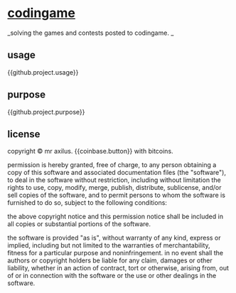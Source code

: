 [codingame][home]
============================
_solving the games and contests posted to codingame. _

usage
-----
{{github.project.usage}}

purpose
-------
{{github.project.purpose}}

license
-------
copyright © mr axilus. {{coinbase.button}} with bitcoins.

permission is hereby granted, free of charge, to any person obtaining a copy of this software and associated documentation files (the "software"), to deal in the software without restriction, including without limitation the rights to use, copy, modify, merge, publish, distribute, sublicense, and/or sell copies of the software, and to permit persons to whom the software is furnished to do so, subject to the following conditions:

the above copyright notice and this permission notice shall be included in all copies or substantial portions of the software.

the software is provided "as is", without warranty of any kind, express or implied, including but not limited to the warranties of merchantability, fitness for a particular purpose and noninfringement.
in no event shall the authors or copyright holders be liable for any claim, damages or other liability, whether in an action of contract, tort or otherwise, arising from, out of or in connection with the software or the use or other dealings in the software.

<!-- extrenal project page. -->
[home]: {{github.project.url}} "{{github.project.name}}"
